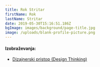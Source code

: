 ```yaml
---
title: Rok Stritar
firstName: Rok
lastName: Stritar
date: 2019-05-30T15:16:51.186Z
bgImage: images/background/page-title.jpg
image: /uploads/blank-profile-picture.png
---
```

#### Izobraževanja:

* [Dizajnerski pristop (Design Thinking)](/izobrazevanja/za-podjetja/dizajnerski_pristop_design_thinking/)
